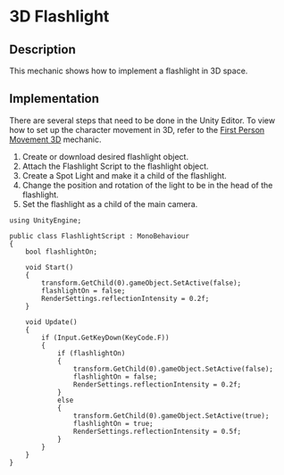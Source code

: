 # 3D Flashlight

## Description
This mechanic shows how to implement a flashlight in 3D space.

## Implementation
There are several steps that need to be done in the Unity Editor.
To view how to set up the character movement in 3D, refer to the [First Person Movement 3D](https://github.com/t4guw/100-Unity-Mechanics-for-Programmers/tree/master/programs/first_person_movement_3d) mechanic.

   1. Create or download desired flashlight object.
   2. Attach the Flashlight Script to the flashlight object.
   3. Create a Spot Light and make it a child of the flashlight.
   4. Change the position and rotation of the light to be in the head of the flashlight.
   5. Set the flashlight as a child of the main camera.

    using UnityEngine;

    public class FlashlightScript : MonoBehaviour
    {
        bool flashlightOn;

        void Start()
        {
            transform.GetChild(0).gameObject.SetActive(false);
            flashlightOn = false;
            RenderSettings.reflectionIntensity = 0.2f;
        }

        void Update()
        {
            if (Input.GetKeyDown(KeyCode.F))
            {
                if (flashlightOn)
                {
                    transform.GetChild(0).gameObject.SetActive(false);
                    flashlightOn = false;
                    RenderSettings.reflectionIntensity = 0.2f;
                }
                else
                {
                    transform.GetChild(0).gameObject.SetActive(true);
                    flashlightOn = true;
                    RenderSettings.reflectionIntensity = 0.5f;
                }
            }
        }
    }
